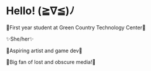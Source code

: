 <html>
  <body>
    <h1> Hello! (≧∇≦)ﾉ</h1>
    <p>💫First year student at Green Country Technology Center💫</p>
    <p>✨She/her✨</p>
    <p>🌺Aspiring artist and game dev🌺</p>
    <p>🎀Big fan of lost and obscure media!🎀</p>
  </body>
</html>
